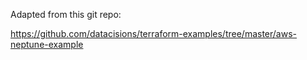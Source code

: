 Adapted from this git repo:

https://github.com/datacisions/terraform-examples/tree/master/aws-neptune-example